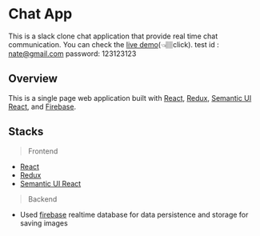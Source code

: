 # Chat App

This is a slack clone chat application that provide real time chat communication. 
You can check the [live demo](https://slack-clone-e6a29.firebaseapp.com/)(👈🏽click). 
test id : nate@gmail.com
password: 123123123

## Overview

This is a single page web application built with [React](https://reactjs.org), [Redux](https://redux.js.org/basics/usage-with-react), [Semantic UI React](https://react.semantic-ui.com/), and [Firebase](https://firebase.google.com).

## Stacks
> Frontend
- [React](https://reactjs.org)
- [Redux](https://redux.js.org/basics/usage-with-react)
- [Semantic UI React](https://react.semantic-ui.com/)

> Backend
- Used [firebase](https://firebase.google.com) realtime database for data persistence and storage for saving images
